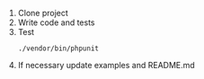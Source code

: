 1. Clone project
2. Write code and tests
3. Test
    ```
    ./vendor/bin/phpunit
    ```
4. If necessary update examples and README.md
